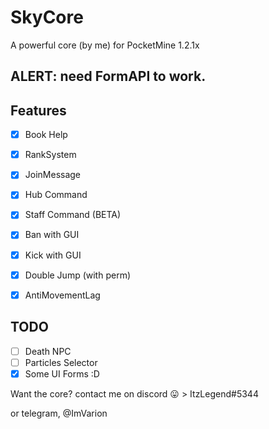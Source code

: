 # SkyCore
A powerful core (by me) for PocketMine 1.2.1x

## ALERT: need FormAPI to work.

## Features

- [x] Book Help

- [x] RankSystem

- [x] JoinMessage

- [x] Hub Command

- [x] Staff Command (BETA)

- [x] Ban with GUI

- [x] Kick with GUI

- [x] Double Jump (with perm)

- [x] AntiMovementLag

## TODO

- [ ] Death NPC
- [ ] Particles Selector
- [x] Some UI Forms :D

Want the core? contact me on discord :stuck_out_tongue: > ItzLegend#5344

or telegram, @ImVarion
